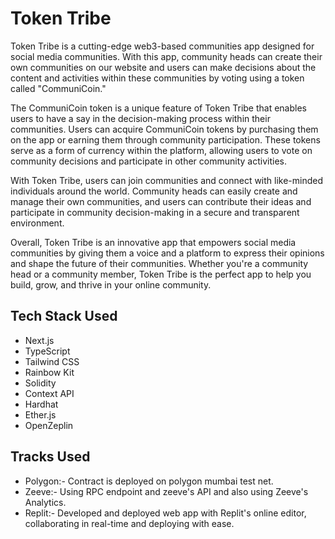 # Token Tribe

Token Tribe is a cutting-edge web3-based communities app designed for social media communities. With this app, community heads can create their own communities on our website and users can make decisions about the content and activities within these communities by voting using a token called "CommuniCoin."

The CommuniCoin token is a unique feature of Token Tribe that enables users to have a say in the decision-making process within their communities. Users can acquire CommuniCoin tokens by purchasing them on the app or earning them through community participation. These tokens serve as a form of currency within the platform, allowing users to vote on community decisions and participate in other community activities.

With Token Tribe, users can join communities and connect with like-minded individuals around the world. Community heads can easily create and manage their own communities, and users can contribute their ideas and participate in community decision-making in a secure and transparent environment.

Overall, Token Tribe is an innovative app that empowers social media communities by giving them a voice and a platform to express their opinions and shape the future of their communities. Whether you're a community head or a community member, Token Tribe is the perfect app to help you build, grow, and thrive in your online community.

## Tech Stack Used

- Next.js
- TypeScript
- Tailwind CSS
- Rainbow Kit
- Solidity
- Context API
- Hardhat
- Ether.js
- OpenZeplin

## Tracks Used

- Polygon:- Contract is deployed on polygon mumbai test net.
- Zeeve:- Using RPC endpoint and zeeve's API and also using Zeeve's Analytics.
- Replit:- Developed and deployed web app with Replit's online editor, collaborating in real-time and deploying with ease.
